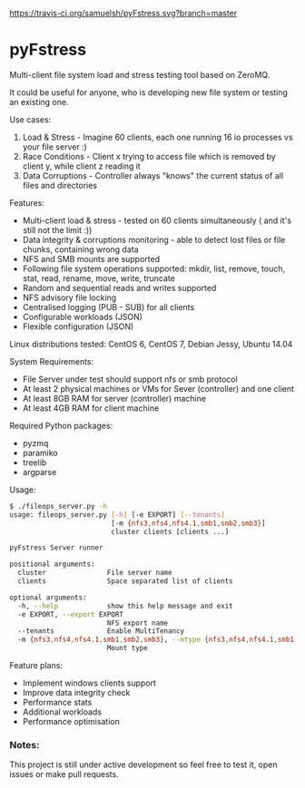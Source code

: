 https://travis-ci.org/samuelsh/pyFstress.svg?branch=master

# pyFstress
Multi-client file system load and stress testing tool based on ZeroMQ.

It could be useful for anyone, who is developing new file system or testing an existing one.

Use cases:
1. Load & Stress - Imagine 60 clients, each one running 16 io processes vs your file server :)
2. Race Conditions - Client x trying to access file which is removed by client y, while client z reading it
3. Data Corruptions - Controller always "knows" the current status of all files and directories

Features:
* Multi-client load & stress - tested on 60 clients simultaneously ( and it's still not the limit :))
* Data integrity & corruptions monitoring - able to detect lost files or file chunks, containing wrong data
* NFS and SMB mounts are supported
* Following file system operations supported: mkdir, list, remove, touch, stat, read, rename, move,
  write, truncate
* Random and sequential reads and writes supported
* NFS advisory file locking
* Centralised logging (PUB - SUB) for all clients
* Configurable workloads (JSON)
* Flexible configuration (JSON)

Linux distributions tested: CentOS 6, CentOS 7, Debian Jessy, Ubuntu 14.04

System Requirements:
* File Server under test should support nfs or smb protocol
* At least 2 physical machines or VMs for Sever (controller) and one client
* At least 8GB RAM for server (controller) machine
* At least 4GB RAM for client machine

Required Python packages:
* pyzmq
* paramiko
* treelib
* argparse

Usage:
```bash
$ ./fileops_server.py -h
usage: fileops_server.py [-h] [-e EXPORT] [--tenants]
                         [-m {nfs3,nfs4,nfs4.1,smb1,smb2,smb3}]
                         cluster clients [clients ...]

pyFstress Server runner

positional arguments:
  cluster               File server name
  clients               Space separated list of clients

optional arguments:
  -h, --help            show this help message and exit
  -e EXPORT, --export EXPORT
                        NFS export name
  --tenants             Enable MultiTenancy
  -m {nfs3,nfs4,nfs4.1,smb1,smb2,smb3}, --mtype {nfs3,nfs4,nfs4.1,smb1,smb2,smb3}
                        Mount type

```

Feature plans:
* Implement windows clients support
* Improve data integrity check
* Performance stats
* Additional workloads
* Performance optimisation

### Notes: ###
This project is still under active development so feel free to test it, open issues or make pull requests.
